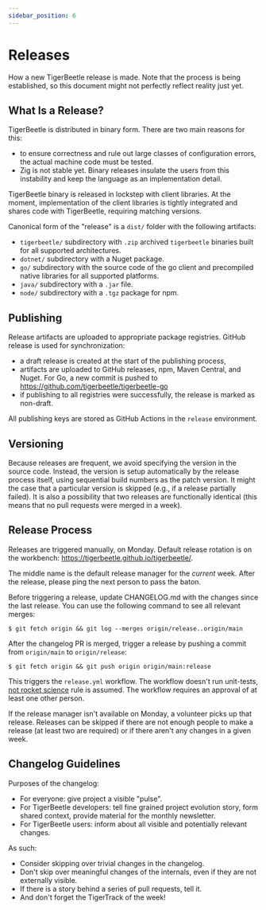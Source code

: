 ```yaml
---
sidebar_position: 6
---
```


# Releases

How a new TigerBeetle release is made. Note that the process is being established, so this document
might not perfectly reflect reality just yet.

## What Is a Release?

TigerBeetle is distributed in binary form. There are two main reasons for this:

- to ensure correctness and rule out large classes of configuration errors, the actual machine code
  must be tested.
- Zig is not stable yet. Binary releases insulate the users from this instability and keep the
  language as an implementation detail.

TigerBeetle binary is released in lockstep with client libraries. At the moment, implementation
of the client libraries is tightly integrated and shares code with TigerBeetle, requiring matching
versions.

Canonical form of the "release" is a `dist/` folder with the following artifacts:

- `tigerbeetle/` subdirectory with `.zip` archived `tigerbeetle` binaries built for all supported
  architectures.
- `dotnet/` subdirectory with a Nuget package.
- `go/` subdirectory with the source code of the go client and precompiled native libraries for
  all supported platforms.
- `java/` subdirectory with a `.jar` file.
- `node/` subdirectory with a `.tgz` package for npm.

## Publishing

Release artifacts are uploaded to appropriate package registries. GitHub release is used for
synchronization:

- a draft release is created at the start of the publishing process,
- artifacts are uploaded to GitHub releases, npm, Maven Central, and Nuget. For Go, a new commit
  is pushed to <https://github.com/tigerbeetle/tigerbeetle-go>
- if publishing to all registries were successfully, the release is marked as non-draft.

All publishing keys are stored as GitHub Actions in the `release` environment.

## Versioning

Because releases are frequent, we avoid specifying the version in the source code. Instead, the
version is setup automatically by the release process itself, using sequential build numbers as the
patch version. It might the case that a particular version is skipped (e.g., if a release partially
failed). It is also a possibility that two releases are functionally identical (this means that no
pull requests were merged in a week).

## Release Process

Releases are triggered manually, on Monday. Default release rotation is on the workbench:
<https://tigerbeetle.github.io/tigerbeetle/>. 

The middle name is the default release manager for the _current_ week. After the release, please
ping the next person to pass the baton.

Before triggering a release, update CHANGELOG.md with the changes since the last release. You can
use the following command to see all relevant merges:

```console
$ git fetch origin && git log --merges origin/release..origin/main
```

After the changelog PR is merged, trigger a release  by pushing a commit from `origin/main` to
`origin/release`:

```console
$ git fetch origin && git push origin origin/main:release
```

This triggers the `release.yml` workflow. The workflow doesn't run unit-tests,
[not rocket science](https://graydon2.dreamwidth.org/1597.html) rule is assumed. The workflow
requires an approval of at least one other person.

If the release manager isn't available on Monday, a volunteer picks up that release. Releases can be
skipped if there are not enough people to make a release (at least two are required) or if there
aren't any changes in a given week.

## Changelog Guidelines

Purposes of the changelog:

- For everyone: give project a visible "pulse".
- For TigerBeetle developers: tell fine grained project evolution story, form shared context,
  provide material for the monthly newsletter.
- For TigerBeetle users: inform about all visible and potentially relevant changes.

As such:

- Consider skipping over trivial changes in the changelog.
- Don't skip over meaningful changes of the internals, even if they are not externally visible.
- If there is a story behind a series of pull requests, tell it.
- And don't forget the TigerTrack of the week!
